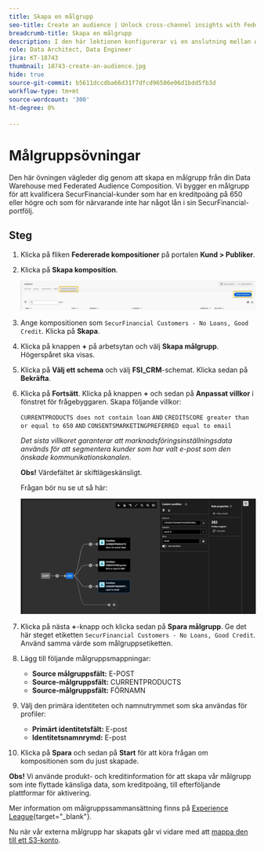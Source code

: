 ```yaml
---
title: Skapa en målgrupp
seo-title: Create an audience | Unlock cross-channel insights with Federated Audience Composition
breadcrumb-title: Skapa en målgrupp
description: I den här lektionen konfigurerar vi en anslutning mellan Adobe Experience Platform och ditt företag Data Warehouse för att aktivera Federated Audience Composition.
role: Data Architect, Data Engineer
jira: KT-18743
thumbnail: 18743-create-an-audience.jpg
hide: true
source-git-commit: b5611dccdba66d31f7dfcd96506e06d1bdd5fb3d
workflow-type: tm+mt
source-wordcount: '300'
ht-degree: 0%

---
```



# Målgruppsövningar

Den här övningen vägleder dig genom att skapa en målgrupp från din Data Warehouse med Federated Audience Composition. Vi bygger en målgrupp för att kvalificera SecurFinancial-kunder som har en kreditpoäng på 650 eller högre och som för närvarande inte har något lån i sin SecurFinancial-portfölj.

## Steg

1. Klicka på fliken **Federerade kompositioner** på portalen **Kund > Publiker**.
2. Klicka på **Skapa komposition**.

   ![create-composition](assets/create-composition.png)

3. Ange kompositionen som `SecurFinancial Customers - No Loans, Good Credit`. Klicka på **Skapa**.

4. Klicka på knappen **+** på arbetsytan och välj **Skapa målgrupp**. Högerspåret ska visas.

5. Klicka på **Välj ett schema** och välj **FSI_CRM**-schemat. Klicka sedan på **Bekräfta**.

6. Klicka på **Fortsätt**. Klicka på knappen **+** och sedan på **Anpassat villkor** i fönstret för frågebyggaren. Skapa följande villkor:

   `CURRENTPRODUCTS does not contain loan`
   `AND`
   `CREDITSCORE greater than or equal to 650`
   `AND`
   `CONSENTSMARKETINGPREFERRED equal to email`

   *Det sista villkoret garanterar att marknadsföringsinställningsdata används för att segmentera kunder som har valt e-post som den önskade kommunikationskanalen*.

   **Obs!** Värdefältet är skiftlägeskänsligt.

   Frågan bör nu se ut så här:

   ![query-builder](assets/query-builder.png)

7. Klicka på nästa **+**-knapp och klicka sedan på **Spara målgrupp**. Ge det här steget etiketten `SecurFinancial Customers - No Loans, Good Credit`. Använd samma värde som målgruppsetiketten.

8. Lägg till följande målgruppsmappningar:

   - **Source målgruppsfält:** E-POST
   - **Source-målgruppsfält:** CURRENTPRODUCTS
   - **Source-målgruppsfält:** FÖRNAMN

9. Välj den primära identiteten och namnutrymmet som ska användas för profiler:

   - **Primärt identitetsfält:** E-post
   - **Identitetsnamnrymd:** E-post

10. Klicka på **Spara** och sedan på **Start** för att köra frågan om kompositionen som du just skapade.

**Obs!** Vi använde produkt- och kreditinformation för att skapa vår målgrupp som inte flyttade känsliga data, som kreditpoäng, till efterföljande plattformar för aktivering.

Mer information om målgruppssammansättning finns på [Experience League](https://experienceleague.adobe.com/en/docs/federated-audience-composition/using/compositions/create-composition/create-composition){target="_blank"}.

Nu när vår externa målgrupp har skapats går vi vidare med att [mappa den till ett S3-konto](map-federated-audience-to-s3.md).
